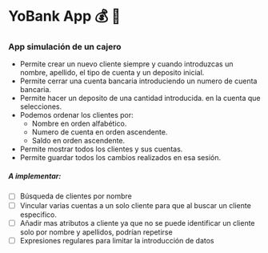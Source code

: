 # YoBank App :moneybag: :bank:
### App simulación de un cajero 

* Permite crear un nuevo cliente siempre y cuando introduzcas un nombre, 
    apellido, el tipo de cuenta y un deposito inicial.
* Permite cerrar una cuenta bancaria introduciendo un numero de cuenta bancaria.
* Permite hacer un deposito de una cantidad introducida.
en la cuenta que selecciones.
* Podemos ordenar los clientes por:
    * Nombre en orden alfabético.
    * Numero de cuenta en orden ascendente.
    * Saldo en orden ascendente.
* Permite mostrar todos los clientes y sus cuentas.
* Permite guardar todos los cambios realizados en esa sesión.



##### A implementar: 
- [ ] Búsqueda de clientes por nombre
- [ ] Vincular varias cuentas a un solo cliente para que al buscar un cliente especifico.
- [ ] Añadir mas atributos a cliente ya que no se puede identificar un cliente solo por nombre y apellidos, podrían repetirse
- [ ] Expresiones regulares para limitar la introducción de datos

